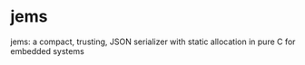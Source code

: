 # jems
jems: a compact, trusting, JSON serializer with static allocation in pure C for embedded systems
